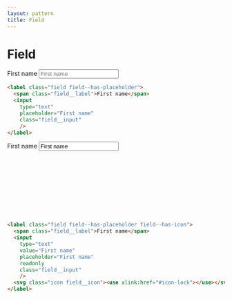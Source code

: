 ```yaml
---
layout: pattern
title: Field
---
```


<h1>Field</h1>

<div class="components-preview">

<label class="field field--has-placeholder">
  <span class="field__label">First name</span>
  <input
    type="text"
    class="field__input"
    placeholder="First name" />
</label>

</div>

<div class="components-code" markdown="1">

```html
<label class="field field--has-placeholder">
  <span class="field__label">First name</span>
  <input
    type="text"
    placeholder="First name"
    class="field__input"
    />
</label>
```

</div>




<div class="components-preview">

<label class="field field--has-placeholder field--has-icon">
  <span class="field__label">First name</span>
  <input
    type="text"
    value="First name"
    placeholder="First name"
    readonly
    class="field__input"
    />
  <svg class="icon"><use xlink:href="#icon-lock"></use></svg>
</label>

</div>

<div class="components-code" markdown="1">

```html
<label class="field field--has-placeholder field--has-icon">
  <span class="field__label">First name</span>
  <input
    type="text"
    value="First name"
    placeholder="First name"
    readonly
    class="field__input"
    />
  <svg class="icon field__icon"><use xlink:href="#icon-lock"></use></svg>
</label>
```

</div>



